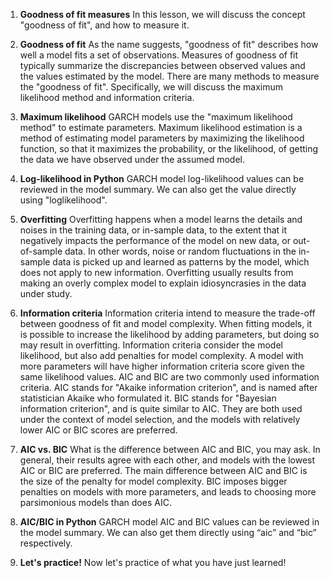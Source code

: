 1. **Goodness of fit measures**
In this lesson, we will discuss the concept "goodness of fit", and how to measure it.

2. **Goodness of fit**
As the name suggests, "goodness of fit" describes how well a model fits a set of observations. Measures of goodness of fit typically summarize the discrepancies between observed values and the values estimated by the model. There are many methods to measure the "goodness of fit". Specifically, we will discuss the maximum likelihood method and information criteria.

3. **Maximum likelihood**
GARCH models use the "maximum likelihood method" to estimate parameters. Maximum likelihood estimation is a method of estimating model parameters by maximizing the likelihood function, so that it maximizes the probability, or the likelihood, of getting the data we have observed under the assumed model.

4. **Log-likelihood in Python**
GARCH model log-likelihood values can be reviewed in the model summary. We can also get the value directly using "loglikelihood".

5. **Overfitting**
Overfitting happens when a model learns the details and noises in the training data, or in-sample data, to the extent that it negatively impacts the performance of the model on new data, or out-of-sample data. In other words, noise or random fluctuations in the in-sample data is picked up and learned as patterns by the model, which does not apply to new information. Overfitting usually results from making an overly complex model to explain idiosyncrasies in the data under study.

6. **Information criteria**
Information criteria intend to measure the trade-off between goodness of fit and model complexity. When fitting models, it is possible to increase the likelihood by adding parameters, but doing so may result in overfitting. Information criteria consider the model likelihood, but also add penalties for model complexity. A model with more parameters will have higher information criteria score given the same likelihood values. AIC and BIC are two commonly used information criteria. AIC stands for "Akaike information criterion", and is named after statistician Akaike who formulated it. BIC stands for "Bayesian information criterion", and is quite similar to AIC. They are both used under the context of model selection, and the models with relatively lower AIC or BIC scores are preferred.

7. **AIC vs. BIC**
What is the difference between AIC and BIC, you may ask. In general, their results agree with each other, and models with the lowest AIC or BIC are preferred. The main difference between AIC and BIC is the size of the penalty for model complexity. BIC imposes bigger penalties on models with more parameters, and leads to choosing more parsimonious models than does AIC.

8. **AIC/BIC in Python**
GARCH model AIC and BIC values can be reviewed in the model summary. We can also get them directly using “aic” and “bic” respectively.

9. **Let's practice!**
Now let's practice of what you have just learned!
